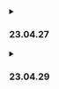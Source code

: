 <details>
  <summary><h3>23.04.27</h3></summary>
  
    브랜치 생성
    melon 시대별 차트 크롤링
  
</details>

<details>
  <summary><h3>23.04.29</h3></summary>
  
    LOL items json get -> image quiz Q.length=10
  
</details>

